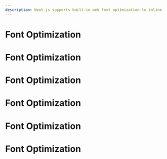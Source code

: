 ```yaml
---
description: Next.js supports built-in web font optimization to inline font CSS. Learn more here.
---
```


# Font Optimization

# Font Optimization

# Font Optimization

# Font Optimization

# Font Optimization

# Font Optimization
